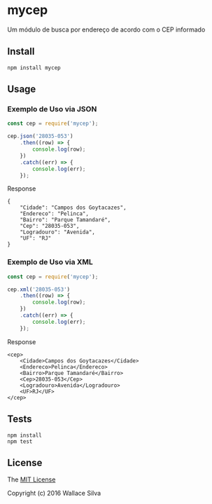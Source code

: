 # mycepUm módulo de busca por endereço de acordo com o CEP informado## Install    npm install mycep## Usage### Exemplo de Uso via JSON```jsconst cep = require('mycep');cep.json('28035-053')    .then((row) => {        console.log(row);    })    .catch((err) => {        console.log(err);    });```Response```{    "Cidade": "Campos dos Goytacazes",    "Endereco": "Pelinca",    "Bairro": "Parque Tamandaré",    "Cep": "28035-053",    "Logradouro": "Avenida",    "UF": "RJ"}```### Exemplo de Uso via XML```jsconst cep = require('mycep');cep.xml('28035-053')    .then((row) => {        console.log(row);    })    .catch((err) => {        console.log(err);    });```Response```<cep>    <Cidade>Campos dos Goytacazes</Cidade>    <Endereco>Pelinca</Endereco>    <Bairro>Parque Tamandaré</Bairro>    <Cep>28035-053</Cep>    <Logradouro>Avenida</Logradouro>    <UF>RJ</UF></cep>```## Tests    npm install    npm test## LicenseThe [MIT License](http://opensource.org/licenses/MIT)Copyright (c) 2016 Wallace Silva